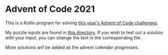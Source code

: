 # Advent of Code 2021

This is a Kotlin program for solving [this year's Advent of Code challenges](https://adventofcode.com/2021).

My puzzle inputs are found in [this directory](src/main/resources/inputs).
If you wish to test out a solution with your input, you can change the text in the corresponding file.

More solutions will be added as the advent calendar progresses.